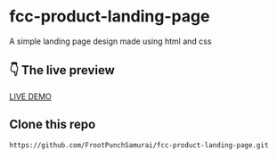 # fcc-product-landing-page

A simple landing page design made using html and css

## :point_down: The live preview

[LIVE DEMO](https://frootpunchsamurai.github.io/fcc-product-landing-page/)

## Clone this repo
`https://github.com/FrootPunchSamurai/fcc-product-landing-page.git`
